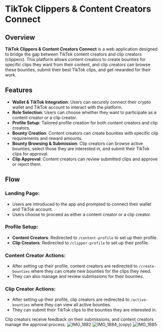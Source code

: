 # TikTok Clippers & Content Creators Connect

## Overview
**TikTok Clippers & Content Creators Connect** is a web application designed to bridge the gap between TikTok content creators and clip creators (clippers). This platform allows content creators to create bounties for specific clips they want from their content, and clip creators can browse these bounties, submit their best TikTok clips, and get rewarded for their work.

## Features
- **Wallet & TikTok Integration**: Users can securely connect their crypto wallet and TikTok account to interact with the platform.
- **Role Selection**: Users can choose whether they want to participate as a content creator or a clip creator.
- **Profile Setup**: Tailored profile creation for both content creators and clip creators.
- **Bounty Creation**: Content creators can create bounties with specific clip requirements and reward amounts.
- **Bounty Browsing & Submission**: Clip creators can browse active bounties, select those they are interested in, and submit their TikTok clips for approval.
- **Clip Approval**: Content creators can review submitted clips and approve or reject them.

## Flow

### Landing Page:
- Users are introduced to the app and prompted to connect their wallet and TikTok account.
- Users choose to proceed as either a content creator or a clip creator.

### Profile Setup:
- **Content Creators**: Redirected to `/content-profile` to set up their profile.
- **Clip Creators**: Redirected to `/clipper-profile` to set up their profile.

### Content Creator Actions:
- After setting up their profile, content creators are redirected to `/create-bounties` where they can create new bounties for the clips they need.
- They can also manage and review submissions for their bounties.

### Clip Creator Actions:
- After setting up their profile, clip creators are redirected to `/active-bounties` where they can view all active bounties.
- They can submit their TikTok clips to the bounties they are interested in.

Clip creators receive feedback on their submissions, and content creators manage the approval process.
![IMG_1882](https://github.com/user-attachments/assets/ecbfbce5-35ef-46c3-a583-a1c35fd5ee45)
![IMG_1884_(copy)](https://github.com/user-attachments/assets/40f19e11-6d00-46d0-a5ea-bcfed4481001)
![IMG_1885](https://github.com/user-attachments/assets/745a1697-8c85-4835-8507-f8631ebbb38a)
